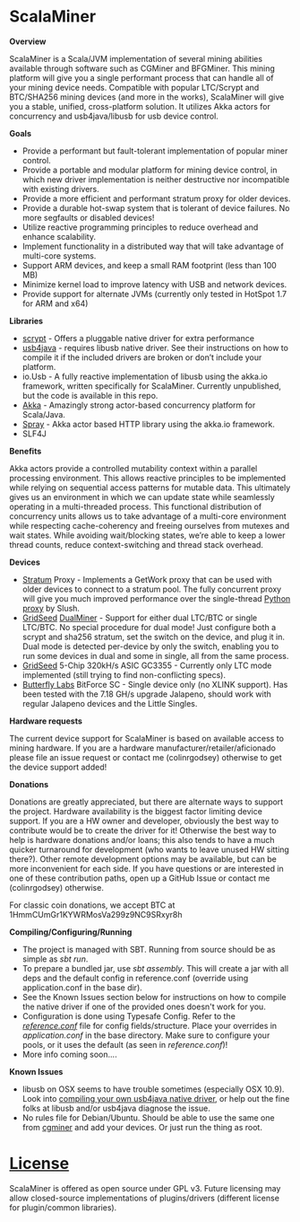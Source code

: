 ScalaMiner
==========

**Overview**

ScalaMiner is a Scala/JVM implementation of several mining abilities available through
software such as CGMiner and BFGMiner. This mining platform will give you a single
performant process that can handle all of your mining device needs. Compatible with popular
LTC/Scrypt and BTC/SHA256 mining devices (and more in the works), ScalaMiner will give
you a stable, unified, cross-platform solution. It utilizes Akka actors for
concurrency and usb4java/libusb for usb device control.

**Goals**

* Provide a performant but fault-tolerant implementation of popular miner control.
* Provide a portable and modular platform for mining device control, in which new driver
implementation is neither destructive nor incompatible with existing drivers.
* Provide a more efficient and performant stratum proxy for older devices.
* Provide a durable hot-swap system that is tolerant of device failures. No more segfaults
or disabled devices!
* Utilize reactive programming principles to reduce overhead and enhance scalability. 
* Implement functionality in a distributed way that will take advantage of multi-core systems.
* Support ARM devices, and keep a small RAM footprint (less than 100 MB)
* Minimize kernel load to improve latency with USB and network devices.
* Provide support for alternate JVMs (currently only tested in HotSpot 1.7 for ARM and x64)

**Libraries**

* [scrypt](https://github.com/wg/scrypt) - Offers a pluggable native driver for extra performance
* [usb4java](https://github.com/usb4java/usb4java) - requires libusb native driver.
See their instructions on how to compile it if the included drivers are broken or don’t
include your platform.
* io.Usb - A fully reactive implementation of libusb using the akka.io framework, written
 specifically for ScalaMiner. Currently unpublished, but the code is available in this repo.
* [Akka](http://akka.io/) - Amazingly strong actor-based concurrency platform for Scala/Java.
* [Spray](http://spray.io/) - Akka actor based HTTP library using the akka.io framework.
* SLF4J

**Benefits**

Akka actors provide a controlled mutability context within a parallel processing environment.
This allows reactive principles to be implemented while relying on sequential access patterns
for mutable data. This ultimately gives us an environment in
which we can update state while seamlessly operating in a multi-threaded process.
This functional distribution of concurrency units allows us to take advantage of a
multi-core environment while respecting cache-coherency and freeing ourselves from
mutexes and wait states. While avoiding wait/blocking states, we’re able to keep a
lower thread counts, reduce context-switching and thread stack overhead.

**Devices**

* [Stratum](http://mining.bitcoin.cz/stratum-mining) Proxy - Implements a
GetWork proxy that can be used with older devices to connect
to a stratum pool. The fully concurrent proxy will give you much improved performance over
the single-thread [Python proxy](https://github.com/slush0/stratum-mining-proxy) by Slush.
* [GridSeed](http://gridseed.com/) [DualMiner](http://www.dualminer.com/) -
Support for either dual LTC/BTC or single LTC/BTC. No special procedure
for dual mode! Just configure both a scrypt and sha256 stratum, set the switch on the device,
and plug it in. Dual mode is detected per-device by only the switch, enabling you to run some
devices in dual and some in single, all from the same process.
* [GridSeed](http://gridseed.com/) 5-Chip 320kH/s ASIC GC3355 - Currently only
LTC mode implemented (still trying to find non-conflicting specs).
* [Butterfly Labs](http://www.butterflylabs.com/) BitForce SC - Single device
only (no XLINK support). Has been tested with the 7.18 GH/s upgrade Jalapeno, should work
with regular Jalapeno devices and the Little Singles.

**Hardware requests**

The current device support for ScalaMiner is based on available access to mining hardware.
If you are a hardware manufacturer/retailer/aficionado please file an issue request
or contact me (colinrgodsey) otherwise to get the device support added!

**Donations**

Donations are greatly appreciated, but there are alternate ways to support the project.
Hardware availability is the biggest factor limiting device support. If you are a HW owner and
developer, obviously the best way to contribute would be to create the driver for it!
Otherwise the best way to help is hardware donations and/or loans; this also tends to
have a much quicker turnaround for development (who wants to leave unused HW sitting there?).
Other remote development options may be available, but can be more inconvenient for each side.
If you have questions or are interested in one of these contribution paths,
open up a GitHub Issue or contact me (colinrgodsey) otherwise.

For classic coin donations, we accept BTC at 1HmmCUmGr1KYWRMosVa299z9NC9SRxyr8h

**Compiling/Configuring/Running**

* The project is managed with SBT. Running from source should be as simple as *sbt run*.
* To prepare a bundled jar, use *sbt assembly*. This will create a jar with all deps and
the default config in reference.conf (override using application.conf in the base dir).
* See the Known Issues section below for instructions on how to compile the native driver if one
of the provided ones doesn't work for you.
* Configuration is done using Typesafe Config. Refer to the
[*reference.conf*](https://github.com/colinrgodsey/scalaminer/blob/master/src/main/resources/reference.conf)
file for config fields/structure. Place your overrides in *application.conf* in the base
directory. Make sure to configure your pools, or it uses the default (as seen in *reference.conf*)!
* More info coming soon....

**Known Issues**

* libusb on OSX seems to have trouble sometimes (especially OSX 10.9). Look into [compiling
your own usb4java native driver](http://usb4java.org/nativelibs.html), or help
out the fine folks at libusb and/or usb4java diagnose the issue.
* No rules file for Debian/Ubuntu. Should be able to use the same one from
[cgminer](https://github.com/ckolivas/cgminer/blob/master/01-cgminer.rules) and add your
devices. Or just run the thing as root.

**[License](https://raw.githubusercontent.com/colinrgodsey/scalaminer/master/LICENSE)**
==========

ScalaMiner is offered as open source under GPL v3. Future licensing may allow closed-source
implementations of plugins/drivers (different license for plugin/common libraries).

